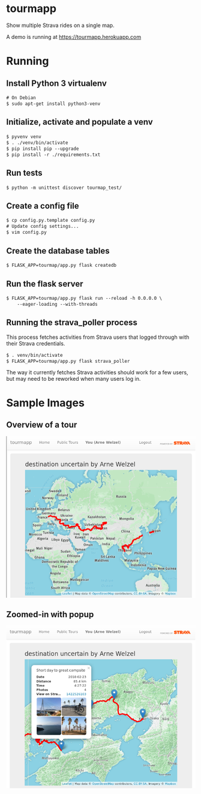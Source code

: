 # tourmapp

Show multiple Strava rides on a single map.

A demo is running at https://tourmapp.herokuapp.com


# Running

## Install Python 3 virtualenv

    # On Debian
    $ sudo apt-get install python3-venv

## Initialize, activate and populate a venv

    $ pyvenv venv
    $ . ./venv/bin/activate
    $ pip install pip --upgrade
    $ pip install -r ./requirements.txt

## Run tests

    $ python -m unittest discover tourmap_test/

## Create a config file

    $ cp config.py.template config.py
    # Update config settings...
    $ vim config.py

## Create the database tables

    $ FLASK_APP=tourmap/app.py flask createdb

## Run the flask server

    $ FLASK_APP=tourmap/app.py flask run --reload -h 0.0.0.0 \
        --eager-loading --with-threads


## Running the strava_poller process

This process fetches activities from Strava users that logged through with
their Strava credentials.

    $ . venv/bin/activate
    $ FLASK_APP=tourmap/app.py flask strava_poller

The way it currently fetches Strava activities should work for a few users,
but may need to be reworked when many users log in.

# Sample Images

## Overview of a tour
![Zoomed-out](img/zoomout.png?raw=true)

## Zoomed-in with popup
![Zoomed-in and expanded popup](img/zoomin.png?raw=true)
